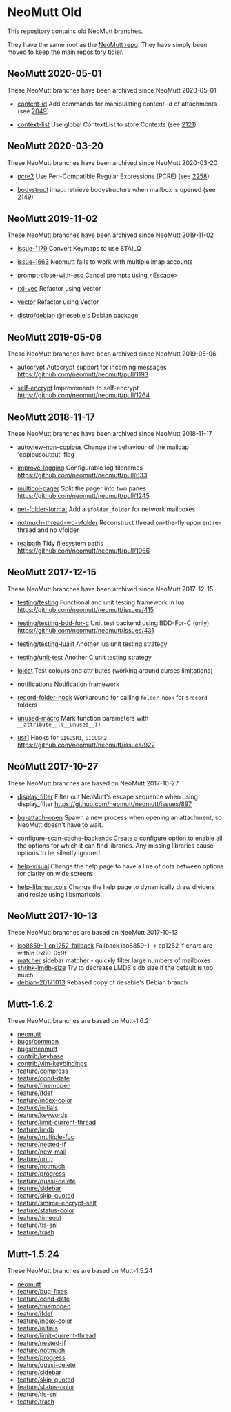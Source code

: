 # NeoMutt Old

This repository contains old NeoMutt branches.

They have the same root as the [NeoMutt repo](https://github.com/neomutt/neomutt).
They have simply been moved to keep the main repository tidier.

## NeoMutt 2020-05-01

These NeoMutt branches have been archived since NeoMutt 2020-05-01

- [content-id](https://github.com/neomutt/neomutt-old/tree/content-id)
  Add commands for manipulating content-id of attachments (see [2049](https://github.com/neomutt/neomutt/pull/2049))

- [context-list](https://github.com/neomutt/neomutt-old/tree/context-list)
  Use global ContextList to store Contexts (see [2121](https://github.com/neomutt/neomutt/pull/2121))

## NeoMutt 2020-03-20

These NeoMutt branches have been archived since NeoMutt 2020-03-20

- [pcre2](https://github.com/neomutt/neomutt-old/tree/pcre2)
  Use Perl-Compatible Regular Expressions (PCRE) (see [2258](https://github.com/neomutt/neomutt/pull/2258))

- [bodystruct](https://github.com/neomutt/neomutt-old/tree/bodystruct)
  imap: retrieve bodystructure when mailbox is opened (see [2149](https://github.com/neomutt/neomutt/pull/2149))

## NeoMutt 2019-11-02

These NeoMutt branches have been archived since NeoMutt 2019-11-02

- [issue-1179](https://github.com/neomutt/neomutt-old/tree/issue-1179)
  Convert Keymaps to use STAILQ

- [issue-1663](https://github.com/neomutt/neomutt-old/tree/issue-1663)
  Neomutt fails to work with multiple imap accounts

- [prompt-close-with-esc](https://github.com/neomutt/neomutt-old/tree/prompt-close-with-esc)
  Cancel prompts using \<Escape\>

- [rxi-vec](https://github.com/neomutt/neomutt-old/tree/rxi-vec)
  Refactor using Vector

- [vector](https://github.com/neomutt/neomutt-old/tree/vector)
  Refactor using Vector

- [distro/debian](https://github.com/neomutt/neomutt-old/tree/distro/debian)
  @riesebie's Debian package

## NeoMutt 2019-05-06

These NeoMutt branches have been archived since NeoMutt 2019-05-06

- [autocrypt](https://github.com/neomutt/neomutt-old/tree/autocrypt)
  Autocrypt support for incoming messages https://github.com/neomutt/neomutt/pull/1193

- [self-encrypt](https://github.com/neomutt/neomutt-old/tree/self-encrypt)
  Improvements to self-encrypt https://github.com/neomutt/neomutt/pull/1264

## NeoMutt 2018-11-17

These NeoMutt branches have been archived since NeoMutt 2018-11-17

- [autoview-non-copious](https://github.com/neomutt/neomutt-old/tree/autoview-non-copious)
  Change the behaviour of the mailcap 'copiousoutput' flag

- [improve-logging](https://github.com/neomutt/neomutt-old/tree/improve-logging)
  Configurable log filenames https://github.com/neomutt/neomutt/pull/633

- [multicol-pager](https://github.com/neomutt/neomutt-old/tree/multicol-pager)
  Split the pager into two panes https://github.com/neomutt/neomutt/pull/1245

- [net-folder-format](https://github.com/neomutt/neomutt-old/tree/net-folder-format)
  Add a `$folder_folder` for network mailboxes

- [notmuch-thread-wo-vfolder](https://github.com/neomutt/neomutt-old/tree/notmuch-thread-wo-vfolder)
  Reconstruct thread on-the-fly upon entire-thread and no vfolder

- [realpath](https://github.com/neomutt/neomutt-old/tree/realpath)
  Tidy filesystem paths https://github.com/neomutt/neomutt/pull/1066

## NeoMutt 2017-12-15

These NeoMutt branches have been archived since NeoMutt 2017-12-15

- [testing/testing](https://github.com/neomutt/neomutt-old/tree/testing/testing)
  Functional and unit testing framework in lua https://github.com/neomutt/neomutt/issues/415

- [testing/testing-bdd-for-c](https://github.com/neomutt/neomutt-old/tree/testing/testing-bdd-for-c)
  Unit test backend using BDD-For-C (only) https://github.com/neomutt/neomutt/issues/431

- [testing/testing-luajit](https://github.com/neomutt/neomutt-old/tree/testing/testing-luajit)
  Another lua unit testing strategy

- [testing/unit-test](https://github.com/neomutt/neomutt-old/tree/testing/unit-test)
  Another C unit testing strategy

- [lolcat](https://github.com/neomutt/neomutt-old/tree/lolcat)
  Test colours and attributes (working around curses limitations)

- [notifications](https://github.com/neomutt/neomutt-old/tree/notifications)
  Notification framework

- [record-folder-hook](https://github.com/neomutt/neomutt-old/tree/record-folder-hook)
  Workaround for calling `folder-hook` for `$record` folders

- [unused-macro](https://github.com/neomutt/neomutt-old/tree/unused-macro)
  Mark function parameters with `__attribute__((__unused__))`

- [usr1](https://github.com/neomutt/neomutt-old/tree/usr1)
  Hooks for `SIGUSR1`, `SIGUSR2` https://github.com/neomutt/neomutt/issues/922

## NeoMutt 2017-10-27

These NeoMutt branches are based on NeoMutt 2017-10-27

- [display_filter](https://github.com/neomutt/neomutt-old/tree/display_filter)
  Filter out NeoMutt's escape sequence when using display_filter
  https://github.com/neomutt/neomutt/issues/897

- [bg-attach-open](https://github.com/neomutt/neomutt-old/tree/bg-attach-open)
  Spawn a new process when opening an attachment, so NeoMutt doesn't have to wait.

- [configure-scan-cache-backends](https://github.com/neomutt/neomutt-old/tree/configure-scan-cache-backends)
  Create a configure option to enable all the options for which it can find libraries.
  Any missing libraries cause options to be silently ignored.

- [help-visual](https://github.com/neomutt/neomutt-old/tree/help-visual)
  Change the help page to have a line of dots between options for clarity on
  wide screens.

- [help-libsmartcols](https://github.com/neomutt/neomutt-old/tree/help-libsmartcols)
  Change the help page to dynamically draw dividers and resize using libsmartcols.

## NeoMutt 2017-10-13

These NeoMutt branches are based on NeoMutt 2017-10-13

- [iso8859-1_cp1252_fallback](https://github.com/neomutt/neomutt-old/tree/iso8859-1_cp1252_fallback)
  Fallback iso8859-1 -> cp1252 if chars are within 0x80-0x9f
- [matcher](https://github.com/neomutt/neomutt-old/tree/matcher)
  sidebar matcher - quickly filter large numbers of mailboxes
- [shrink-lmdb-size](https://github.com/neomutt/neomutt-old/tree/shrink-lmdb-size)
  Try to decrease LMDB's db size if the default is too much
- [debian-20171013](https://github.com/neomutt/neomutt-old/tree/debian-20171013)
  Rebased copy of riesebie's Debian branch

## Mutt-1.6.2

These NeoMutt branches are based on Mutt-1.6.2

- [neomutt](https://github.com/neomutt/neomutt-old/tree/mutt-1.6.2/neomutt)
- [bugs/common](https://github.com/neomutt/neomutt-old/tree/mutt-1.6.2/bugs/common)
- [bugs/neomutt](https://github.com/neomutt/neomutt-old/tree/mutt-1.6.2/bugs/neomutt)
- [contrib/keybase](https://github.com/neomutt/neomutt-old/tree/mutt-1.6.2/contrib/keybase)
- [contrib/vim-keybindings](https://github.com/neomutt/neomutt-old/tree/mutt-1.6.2/contrib/vim-keybindings)
- [feature/compress](https://github.com/neomutt/neomutt-old/tree/mutt-1.6.2/feature/compress)
- [feature/cond-date](https://github.com/neomutt/neomutt-old/tree/mutt-1.6.2/feature/cond-date)
- [feature/fmemopen](https://github.com/neomutt/neomutt-old/tree/mutt-1.6.2/feature/fmemopen)
- [feature/ifdef](https://github.com/neomutt/neomutt-old/tree/mutt-1.6.2/feature/ifdef)
- [feature/index-color](https://github.com/neomutt/neomutt-old/tree/mutt-1.6.2/feature/index-color)
- [feature/initials](https://github.com/neomutt/neomutt-old/tree/mutt-1.6.2/feature/initials)
- [feature/keywords](https://github.com/neomutt/neomutt-old/tree/mutt-1.6.2/feature/keywords)
- [feature/limit-current-thread](https://github.com/neomutt/neomutt-old/tree/mutt-1.6.2/feature/limit-current-thread)
- [feature/lmdb](https://github.com/neomutt/neomutt-old/tree/mutt-1.6.2/feature/lmdb)
- [feature/multiple-fcc](https://github.com/neomutt/neomutt-old/tree/mutt-1.6.2/feature/multiple-fcc)
- [feature/nested-if](https://github.com/neomutt/neomutt-old/tree/mutt-1.6.2/feature/nested-if)
- [feature/new-mail](https://github.com/neomutt/neomutt-old/tree/mutt-1.6.2/feature/new-mail)
- [feature/nntp](https://github.com/neomutt/neomutt-old/tree/mutt-1.6.2/feature/nntp)
- [feature/notmuch](https://github.com/neomutt/neomutt-old/tree/mutt-1.6.2/feature/notmuch)
- [feature/progress](https://github.com/neomutt/neomutt-old/tree/mutt-1.6.2/feature/progress)
- [feature/quasi-delete](https://github.com/neomutt/neomutt-old/tree/mutt-1.6.2/feature/quasi-delete)
- [feature/sidebar](https://github.com/neomutt/neomutt-old/tree/mutt-1.6.2/feature/sidebar)
- [feature/skip-quoted](https://github.com/neomutt/neomutt-old/tree/mutt-1.6.2/feature/skip-quoted)
- [feature/smime-encrypt-self](https://github.com/neomutt/neomutt-old/tree/mutt-1.6.2/feature/smime-encrypt-self)
- [feature/status-color](https://github.com/neomutt/neomutt-old/tree/mutt-1.6.2/feature/status-color)
- [feature/timeout](https://github.com/neomutt/neomutt-old/tree/mutt-1.6.2/feature/timeout)
- [feature/tls-sni](https://github.com/neomutt/neomutt-old/tree/mutt-1.6.2/feature/tls-sni)
- [feature/trash](https://github.com/neomutt/neomutt-old/tree/mutt-1.6.2/feature/trash)

## Mutt-1.5.24

These NeoMutt branches are based on Mutt-1.5.24

- [neomutt](https://github.com/neomutt/neomutt-old/tree/mutt-1.5.24/neomutt)
- [feature/bug-fixes](https://github.com/neomutt/neomutt-old/tree/mutt-1.5.24/feature/bug-fixes)
- [feature/cond-date](https://github.com/neomutt/neomutt-old/tree/mutt-1.5.24/feature/cond-date)
- [feature/fmemopen](https://github.com/neomutt/neomutt-old/tree/mutt-1.5.24/feature/fmemopen)
- [feature/ifdef](https://github.com/neomutt/neomutt-old/tree/mutt-1.5.24/feature/ifdef)
- [feature/index-color](https://github.com/neomutt/neomutt-old/tree/mutt-1.5.24/feature/index-color)
- [feature/initials](https://github.com/neomutt/neomutt-old/tree/mutt-1.5.24/feature/initials)
- [feature/limit-current-thread](https://github.com/neomutt/neomutt-old/tree/mutt-1.5.24/feature/limit-current-thread)
- [feature/nested-if](https://github.com/neomutt/neomutt-old/tree/mutt-1.5.24/feature/nested-if)
- [feature/notmuch](https://github.com/neomutt/neomutt-old/tree/mutt-1.5.24/feature/notmuch)
- [feature/progress](https://github.com/neomutt/neomutt-old/tree/mutt-1.5.24/feature/progress)
- [feature/quasi-delete](https://github.com/neomutt/neomutt-old/tree/mutt-1.5.24/feature/quasi-delete)
- [feature/sidebar](https://github.com/neomutt/neomutt-old/tree/mutt-1.5.24/feature/sidebar)
- [feature/skip-quoted](https://github.com/neomutt/neomutt-old/tree/mutt-1.5.24/feature/skip-quoted)
- [feature/status-color](https://github.com/neomutt/neomutt-old/tree/mutt-1.5.24/feature/status-color)
- [feature/tls-sni](https://github.com/neomutt/neomutt-old/tree/mutt-1.5.24/feature/tls-sni)
- [feature/trash](https://github.com/neomutt/neomutt-old/tree/mutt-1.5.24/feature/trash)

